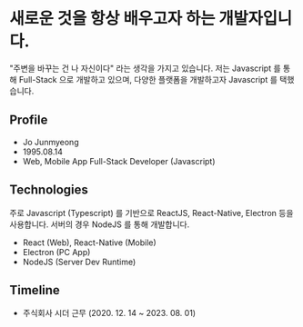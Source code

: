 # 새로운 것을 항상 배우고자 하는 개발자입니다.
"주변을 바꾸는 건 나 자신이다" 라는 생각을 가지고 있습니다.
저는 Javascript 를 통해 Full-Stack 으로 개발하고 있으며, 다양한 플랫폼을 개발하고자 Javascript 를 택했습니다.

## Profile
* Jo Junmyeong
* 1995.08.14
* Web, Mobile App Full-Stack Developer (Javascript)

## Technologies
주로 Javascript (Typescript) 를 기반으로
ReactJS, React-Native, Electron 등을 사용합니다.
서버의 경우 NodeJS 를 통해 개발합니다.

* React (Web), React-Native (Mobile)
* Electron (PC App)
* NodeJS (Server Dev Runtime)

## Timeline
* 주식회사 시더 근무 (2020. 12. 14 ~ 2023. 08. 01)
